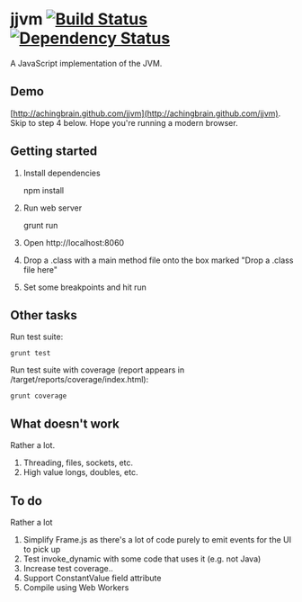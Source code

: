 jjvm [![Build Status](https://travis-ci.org/achingbrain/jjvm.png)](https://travis-ci.org/achingbrain/jjvm) [![Dependency Status](https://david-dm.org/achingbrain/jjvm.png)](https://david-dm.org/achingbrain/jjvm)
=====

A JavaScript implementation of the JVM.

Demo
-----

[http://achingbrain.github.com/jjvm](http://achingbrain.github.com/jjvm).  Skip to step 4 below.  Hope you're running a modern browser.

Getting started
-----

1. Install dependencies

	npm install

2. Run web server

	grunt run

3. Open http://localhost:8060
4. Drop a .class with a main method file onto the box marked "Drop a .class file here"
5. Set some breakpoints and hit run

Other tasks
----

Run test suite:

	grunt test

Run test suite with coverage (report appears in /target/reports/coverage/index.html):

	grunt coverage

What doesn't work
----

Rather a lot.

1. Threading, files, sockets, etc.
2. High value longs, doubles, etc.

To do
----

Rather a lot

1. Simplify Frame.js as there's a lot of code purely to emit events for the UI to pick up
2. Test invoke_dynamic with some code that uses it (e.g. not Java)
3. Increase test coverage..
4. Support ConstantValue field attribute
5. Compile using Web Workers